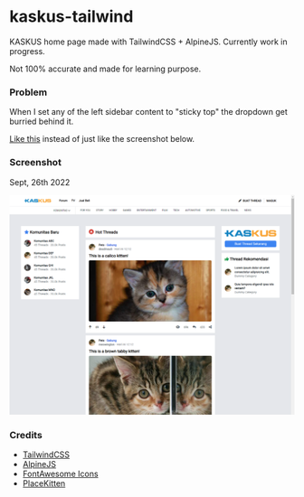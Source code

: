 # kaskus-tailwind

KASKUS home page made with TailwindCSS + AlpineJS. Currently work in progress.

Not 100% accurate and made for learning purpose.

### Problem

When I set any of the left sidebar content to "sticky top" the dropdown get burried behind it.

[Like this](https://github.com/prastya28/kaskus-tailwind/blob/main/public/assets/img/problem_02.png) instead of just like the screenshot below.

### Screenshot

Sept, 26th 2022

![Screenshot / Sept 25th 2022](https://github.com/prastya28/kaskus-tailwind/blob/main/public/assets/img/ss_06.png)

### Credits

- [TailwindCSS](https://tailwindcss.com)
- [AlpineJS](https://alpinejs.dev)
- [FontAwesome Icons](https://fontawesome.com/icons)
- [PlaceKitten](https://placekitten.com)

